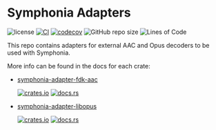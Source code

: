 # Symphonia Adapters

![license](https://img.shields.io/badge/License-MIT%20or%20Apache%202-green.svg)
[![CI](https://github.com/aschey/symphonia-adapters/actions/workflows/ci.yml/badge.svg)](https://github.com/aschey/symphonia-adapters/actions/workflows/ci.yml)
[![codecov](https://codecov.io/gh/aschey/symphonia-adapters/branch/main/graph/badge.svg?token=pF3FhV8OUt)](https://app.codecov.io/gh/aschey/symphonia-adapters)
![GitHub repo size](https://img.shields.io/github/repo-size/aschey/symphonia-adapters)
![Lines of Code](https://aschey.tech/tokei/github/aschey/symphonia-adapters)

This repo contains adapters for external AAC and Opus decoders to be used with
Symphonia.

More info can be found in the docs for each crate:

- [symphonia-adapter-fdk-aac](./crates/symphonia-adapter-fdk-aac)

  [![crates.io](https://img.shields.io/crates/v/symphonia-adapter-fdk-aac?logo=rust)](https://crates.io/crates/symphonia-adapter-fdk-aac)
  [![docs.rs](https://img.shields.io/docsrs/symphonia-adapter-fdk-aac?logo=rust)](https://docs.rs/symphonia-adapter-fdk-aac)

- [symphonia-adapter-libopus](./crates/symphonia-adapter-libopus)

  [![crates.io](https://img.shields.io/crates/v/symphonia-adapter-libopus?logo=rust)](https://crates.io/crates/symphonia-adapter-libopus)
  [![docs.rs](https://img.shields.io/docsrs/symphonia-adapter-libopus?logo=rust)](https://docs.rs/symphonia-adapter-libopus)
